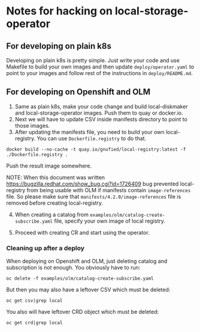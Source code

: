 # Notes for hacking on local-storage-operator

## For developing on plain k8s

Developing on plain k8s is pretty simple. Just write your code and use Makefile to build your own images
and then update `deploy/operator.yaml` to point to your images and follow rest of the instructions in `deploy/README.md`.

## For developing on Openshift and OLM

1. Same as plain k8s, make your code change and build local-diskmaker and local-storage-operator images. Push them to quay or docker.io.
2. Next we will have to update CSV inside manifests directory to point to those images.
3. After updating the manifests file, you need to build your own local-registry. You can use `Dockerfile.registry` to do that.


```
docker build --no-cache -t quay.io/gnufied/local-registry:latest -f ./Dockerfile.registry .
```

Push the result image somewhere.

NOTE: When this document was written https://bugzilla.redhat.com/show_bug.cgi?id=1726409 bug prevented local-registry from being usable
with OLM if manifests contain `image-references` file. So please make sure that `manifests/4.2.0/image-references` file is removed
before creating local-registry.

4. When creating a catalog from `examples/olm/catalog-create-subscribe.yaml` file, specify your own image of local registry.

5. Proceed with creating CR and start using the operator.

### Cleaning up after a deploy

When deploying on Openshift and OLM, just deleting catalog and subscription is not enough. You obviously have to run:

```
oc delete -f examples/olm/catalog-create-subscribe.yaml
```

But then you may also have a leftover CSV which must be deleted:


```
oc get csv|grep local
```

You also will have leftover CRD object which must be deleted:


```
oc get crd|grep local
```
